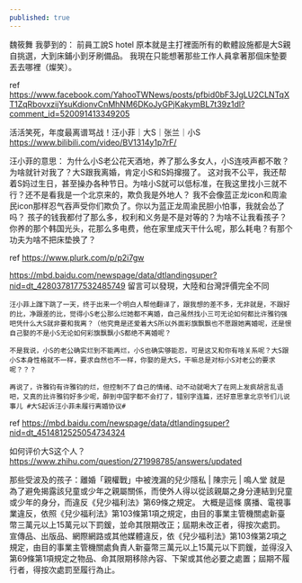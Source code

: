 ```yaml
---
published: true
---
```

魏筱舞
我夢到的：
前員工說S hotel 原本就是主打裡面所有的軟體設施都是大S親自挑選，大到床鋪小到牙刷備品。
我現在只能想著那些工作人員拿著那個床墊要丟去哪裡（燦笑）。

ref 
https://www.facebook.com/YahooTWNews/posts/pfbid0bF3JgLU2CLNTqXT1ZqRbovxzijYsuKdionvCnMhNM6DKoJyGPjKakymBL7t39z1dl?comment_id=520091413349205

活活笑死，年度最离谱骂战！汪小菲｜大S｜张兰｜小S
  https://www.bilibili.com/video/BV1314y1p7rF/

汪小菲的意思：
为什么小S老公花天酒地，养了那么多女人，小S连吱声都不敢？为啥就针对我了？大S跟我离婚，肯定小S和S妈撺掇了。
这对我不公平，我还帮着S妈过生日，甚至操办各种节日。为啥小S就可以低标准，在我这里找小三就不行？还不是看我是一个北京来的，欺负我是外地人？
我不会像蓝正龙icon和周渝民icon那样忍气吞声受你们欺负了。你以为蓝正龙周渝民胆小怕事，我就会怂了吗？
孩子的钱我都付了那么多，权利和义务是不是对等的？为啥不让我看孩子？
你养的那个韩国光头，花那么多电费，他在家里成天干什么呢，那么耗电？有那个功夫为啥不把床垫换了？

ref
https://www.plurk.com/p/p2i7gw

https://mbd.baidu.com/newspage/data/dtlandingsuper?nid=dt_4280378177532485749
留言可以發現，大陸和台灣評價完全不同

```
汪小菲上蹿下跳了一天，终于出来一个明白人帮他翻译了，跟我想的差不多，无非就是，不跟好的比，净跟差的比，觉得小S老公那么烂她都不离婚，自己虽然找小三可无论如何都比许雅钧强吧凭什么大S就非要和我离？（他究竟是还爱着大S所以外面彩旗飘飘也不愿跟她离婚呢，还是恨自己娶的不是小S无论如何彩旗飘飘小S都绝不离婚呢？

不是我说，小S的老公确实烂到不能再烂，小S也确实够能忍，可是这又和你有啥关系呢？大S跟小S本身性格就不一样，要求自然也不一样，你娶的是大S，干嘛总是对标小S对老公的要求呢？？？

再说了，许雅钧有许雅钧的烂，但控制不了自己的情绪、动不动就喝大了在网上发疯胡言乱语吧，又真的比许雅钧好多少呢，醉到中国字都不会打了，错别字连篇，还好意思拿北京爷们儿说事儿 #大S起诉汪小菲未履行离婚协议#
```

ref
https://mbd.baidu.com/newspage/data/dtlandingsuper?nid=dt_4514812525054734324

如何评价大S这个人？
  https://www.zhihu.com/question/271998785/answers/updated
  
那些受波及的孩子：離婚「親權戰」中被洩漏的兒少隱私 | 陳宗元 | 鳴人堂
就是為了避免揭露該兒童或少年之親屬關係，而使外人得以從該親屬之身分連結到兒童或少年的身分，而違反《兒少福利法》第69條之規定。 大概是這條
廣播、電視事業違反，依照《兒少福利法》第103條第1項之規定，由目的事業主管機關處新臺幣三萬元以上15萬元以下罰鍰，並命其限期改正；屆期未改正者，得按次處罰。
宣傳品、出版品、網際網路或其他媒體違反，依《兒少福利法》第103條第2項之規定，由目的事業主管機關處負責人新臺幣三萬元以上15萬元以下罰鍰，並得沒入第69條第1項規定之物品、命其限期移除內容、下架或其他必要之處置；屆期不履行者，得按次處罰至履行為止。
